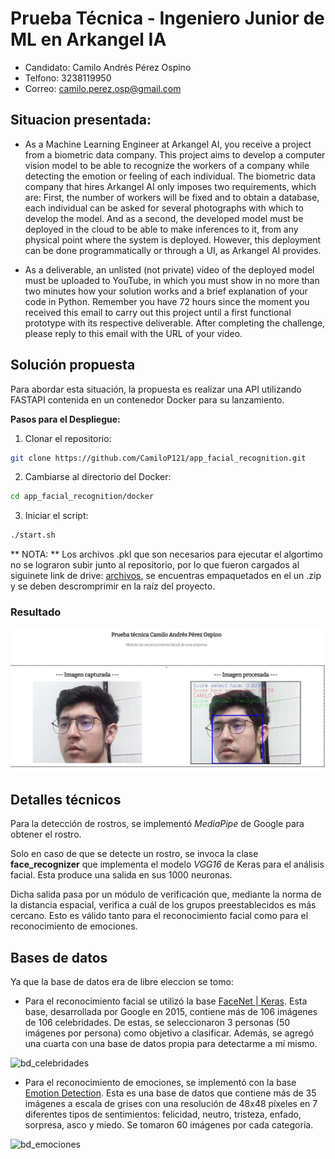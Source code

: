 # Prueba Técnica - Ingeniero Junior de ML en Arkangel IA

- Candidato: Camilo Andrés Pérez Ospino
- Telfono: 3238119950
- Correo: camilo.perez.osp@gmail.com

## Situacion presentada: 
*  As a Machine Learning Engineer at Arkangel AI, you receive a project from a biometric data company. This project aims to develop a computer vision model to be able to recognize the workers of a company while detecting the emotion or feeling of each individual. The biometric data company that hires Arkangel AI only imposes two requirements, which are: First, the number of workers will be fixed and to obtain a database, each individual can be asked for several photographs with which to develop the model. And as a second, the developed model must be deployed in the cloud to be able to make inferences to it, from any physical point where the system is deployed. However, this deployment can be done programmatically or through a UI, as Arkangel AI provides.

* As a deliverable, an unlisted (not private) video of the deployed model must be uploaded to YouTube, in which you must show in no more than two minutes how your solution works and a brief explanation of your code in Python. Remember you have 72 hours since the moment you received this email to carry out this project until a first functional prototype with its respective deliverable. After completing the challenge, please reply to this email with the URL of your video.

## Solución propuesta

Para abordar esta situación, la propuesta es realizar una API utilizando FASTAPI contenida en un contenedor Docker para su lanzamiento.

**Pasos para el Despliegue:**

1. Clonar el repositorio:

```bash
git clone https://github.com/CamiloP121/app_facial_recognition.git
```
2. Cambiarse al directorio del Docker:
```bash
cd app_facial_recognition/docker
```
3. Iniciar el script:
```bash
./start.sh
```

** NOTA: ** Los archivos .pkl que son necesarios para ejecutar el algortimo no se lograron subir junto al repositorio, por lo que fueron cargados al siguinete link de drive: [archivos](https://drive.google.com/file/d/1v7yXDPlCHaHuRGAldkPUc2NIdQXp3_8s/view?usp=sharing), se encuentras empaquetados en el un .zip y se deben descromprimir en la raíz del proyecto.

### Resultado
![demo](modules/static/imgs/demo.png)

## Detalles técnicos
Para la detección de rostros, se implementó _MediaPipe_ de Google para obtener el rostro.

Solo en caso de que se detecte un rostro, se invoca la clase **face_recognizer** que implementa el modelo _VGG16_ de Keras para el análisis facial. Esta produce una salida en sus 1000 neuronas.

Dicha salida pasa por un módulo de verificación que, mediante la norma de la distancia espacial, verifica a cuál de los grupos preestablecidos es más cercano. Esto es válido tanto para el reconocimiento facial como para el reconocimiento de emociones.

## Bases de datos
Ya que la base de datos era de libre eleccion se tomo:

* Para el reconocimiento facial se utilizó la base [FaceNet | Keras](https://www.kaggle.com/datasets/utkarshsaxenadn/facenet-keras). Esta base, desarrollada por Google en 2015, contiene más de 106 imágenes de 106 celebridades. De estas, se seleccionaron 3 personas (50 imágenes por persona) como objetivo a clasificar. Además, se agregó una cuarta con una base de datos propia para detectarme a mí mismo.

![bd_celebridades](https://www.kaggleusercontent.com/kf/121825184/eyJhbGciOiJkaXIiLCJlbmMiOiJBMTI4Q0JDLUhTMjU2In0..S-n9PI5d8vT2ciVqvN4HQA.yQXZT2RXFrPz4nod5603Vu2A822VuXndWMfHJ4XVeLf7KGyAe-VWJWOMijWVnd09vfMZ5ptJqopk5KeRxkVfWI_5o4SZyhyRdnf1O4kRFOxNxLFsxP_ota7MQOJzb6J-N8t445fFR2f5wy76S3tL2skxy4ytcDNNHmF5I6jMZ2jkRbhx-qGiL6HIgTC24XmIS679LmnL4eCU8yio_BwknUCAet26CbI1r-z69nK5XKvNc8zsqknNZ_xiCYeOtyGzzdPFmNLsVIe4UV5TJRe5IXyfU24iVtXvi1vYFXTo-zw14GI8M7iz4d81wmLvVYjEAafPEjEmaavRM0Dj25Tc0HDz9IoFgxTeWIRuhmPNCrU4efAab55WByMs7CRgw4gr5MwL3Hv-AqBZlse6uVbzh-YK1HaSbga90D0pnItOsbvGOJlk5oShcMk_t3om6TAnbK5p5R61basUlwSgv10PA99ZUt9K8l8S8H6PVvQ243I22h-1GlUO9dhMc0y0lQFw4c5IHo-KBT58lGf_XSPmQGoXBgE6v8NqbzKzzjktILyIU8GmtTz0DHEfjSKv8Kt5Xyb7VYHPI2lw0oabo5TUCt8ShcI5OEkLfN3Pmdkhrg9NQZWik39L-xdDMOG7XiUAJcVY50MGhuygRLwTiXL9fiyAOnxrYCRamfXVGMGA-WnfLpWsOyOZo1S9zCsQ0PRO.d8xKONrPWxcScCFgiRF1TA/__results___files/__results___14_0.png)

* Para el reconocimiento de emociones, se implementó con la base [Emotion Detection](https://www.kaggle.com/datasets/ananthu017/emotion-detection-fer). Esta es una base de datos que contiene más de 35 imágenes a escala de grises con una resolución de 48x48 píxeles en 7 diferentes tipos de sentimientos: felicidad, neutro, tristeza, enfado, sorpresa, asco y miedo. Se tomaron 60 imágenes por cada categoría.

![bd_emociones](https://www.kaggleusercontent.com/kf/84496369/eyJhbGciOiJkaXIiLCJlbmMiOiJBMTI4Q0JDLUhTMjU2In0..JMyVQc__GFmm19c5rxYFTA.ghmaJNvtTQ6E8mU43fURvV1HoVDbwGpu2tbE-9Q7_kbwYKOjm80lWJ_9ZC7mnmoJOlLonNj9yrZ8sriJ9NcGoIeIOHccM4H_jc43kazywax1rbn30MvyjQadQjY2X7WjNvmaGblmD2AmD6F9iwqukiMOKM9O5aZ-v91gl06mj4MzFVt0B-5EnFGUUkZwZjrx1g2MAmSfv9sKN4FXv9dak9AngEnH_3NRx-_MlqYnscCgdKTOp08yXLdGgVnpEHLrNnxQU_lAlpmDzsJ_qfl3MGStb71Y0eEryI75-IawTxS4fglfv7tnZhPCDczTfX_osiz1Oys-GOULmvtOlWLYCPIQFFy0T281t0_Gn9yXOfAZ9UPl4lgzjfMcfErG3F7uaqAG20O11G62CR0d661a7ym_nVNqaZ-CUYdN-MmL-g8vFHBm95tQ-8uGzU1ZshwPYvxKnwxjcNsRX_61JjZLdh36jmuiIqE-QQ9PTuHe-gk__ePCgC6qLdWYoYGrY3xZZpYw171ugQNULkkVd1Hx6cfKqZRSVqbtUfW4ru6C-eHP13sUG87CHsNJYa6cqrNXVWwud-SUJDKB4D7Mc9isDydW8r627nkm7fXywupB_1_8TJJClWO8SYh_SB39VJYRazlh5JXmioWR5ibDgZ28kYcr5aCv7AMmoDzBT5qzP5M.xk8tzW2lU37Jvy-iOMWADQ/__results___files/__results___10_0.png)


